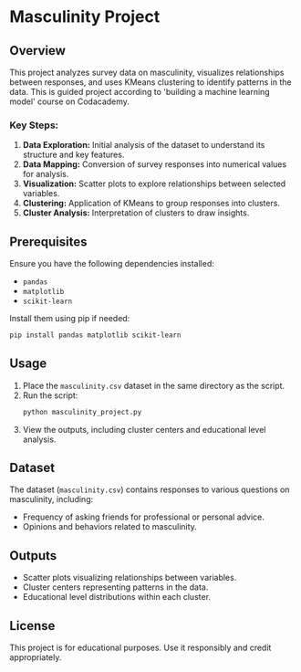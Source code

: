 # Masculinity Project

## Overview

This project analyzes survey data on masculinity, visualizes relationships between responses, and uses KMeans clustering to identify patterns in the data. This is guided project according to 'building a machine learning model' course on Codacademy.

### Key Steps:
1. **Data Exploration:** Initial analysis of the dataset to understand its structure and key features.
2. **Data Mapping:** Conversion of survey responses into numerical values for analysis.
3. **Visualization:** Scatter plots to explore relationships between selected variables.
4. **Clustering:** Application of KMeans to group responses into clusters.
5. **Cluster Analysis:** Interpretation of clusters to draw insights.

## Prerequisites

Ensure you have the following dependencies installed:
- `pandas`
- `matplotlib`
- `scikit-learn`

Install them using pip if needed:
```bash
pip install pandas matplotlib scikit-learn
```

## Usage

1. Place the `masculinity.csv` dataset in the same directory as the script.
2. Run the script:
   ```bash
   python masculinity_project.py
   ```
3. View the outputs, including cluster centers and educational level analysis.

## Dataset

The dataset (`masculinity.csv`) contains responses to various questions on masculinity, including:
- Frequency of asking friends for professional or personal advice.
- Opinions and behaviors related to masculinity.

## Outputs

- Scatter plots visualizing relationships between variables.
- Cluster centers representing patterns in the data.
- Educational level distributions within each cluster.

## License

This project is for educational purposes. Use it responsibly and credit appropriately.

